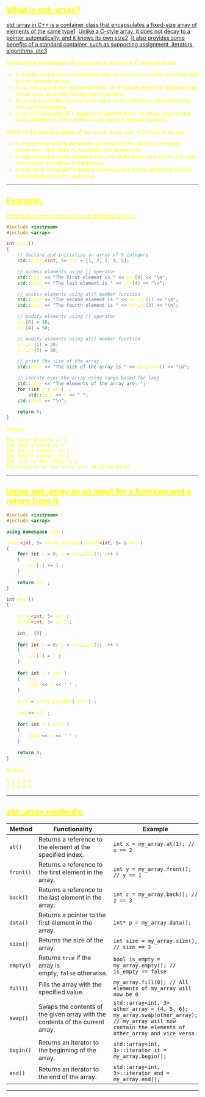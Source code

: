 ## <font color="yellow"><u>What is std::array?</u></f>

[std::array in C++ is a container class that encapsulates a fixed-size array of elements of the same type](https://en.cppreference.com/w/cpp/container/array)[1](https://en.cppreference.com/w/cpp/container/array). [Unlike a C-style array, it does not decay to a pointer automatically, and it knows its own size](https://www.geeksforgeeks.org/stdarray-in-cpp/)[2](https://www.geeksforgeeks.org/stdarray-in-cpp/). [It also provides some benefits of a standard container, such as supporting assignment, iterators, algorithms, etc](https://stackoverflow.com/questions/4424579/stdvector-versus-stdarray-in-c)[3](https://stackoverflow.com/questions/4424579/stdvector-versus-stdarray-in-c).

Some of the advantages of using std::array over a C-style array are:

- It is safer and more convenient to use, as it prevents buffer overflow and out-of-bounds errors.
- It can be copied and assigned easily, as it has an implicitly-defined copy constructor and copy assignment operator.
- It can be passed to functions by value or by reference, without losing the size information.
- It can be used with STL algorithms and iterators, as it has begin() and end() member functions that return random access iterators.

Some of the disadvantages of using std::array over a C-style array are:

- It requires the size to be known at compile time, as it is a template parameter. This limits its flexibility and dynamicity.
- It may consume more memory than a C-style array, as it stores the size information as well as the elements.
- It may incur some performance overhead due to the additional checks and operations that it performs.

---
## <font color="yellow"><u>Example:</u></font>

<u>Here is an example of how to use std::array in C++:</u>

```cpp
#include <iostream>
#include <array>

int main()
{
    // declare and initialize an array of 5 integers
    std::array<int, 5> arr = {1, 2, 3, 4, 5};

    // access elements using [] operator
    std::cout << "The first element is " << arr[0] << "\n";
    std::cout << "The last element is " << arr[4] << "\n";

    // access elements using at() member function
    std::cout << "The second element is " << arr.at(1) << "\n";
    std::cout << "The fourth element is " << arr.at(3) << "\n";

    // modify elements using [] operator
    arr[0] = 10;
    arr[4] = 50;

    // modify elements using at() member function
    arr.at(1) = 20;
    arr.at(3) = 40;

    // print the size of the array
    std::cout << "The size of the array is " << arr.size() << "\n";

    // iterate over the array using range-based for loop
    std::cout << "The elements of the array are: ";
    for (int x : arr)
        std::cout << x << " ";
    std::cout << "\n";

    return 0;
}
```

Output:

```
The first element is 1
The last element is 5
The second element is 2
The fourth element is 4
The size of the array is 5
The elements of the array are: 10 20 30 40 50 
```

---
## <font color="yellow"><u>Using std::array as an input for a function and a return from it:</u></f>


```c++
#include <iostream>
#include <array>

using namespace std ;

array<int, 5> array_plusOne( array<int, 5> & arr )
{
    for( int i = 0; i < arr.size(); i++ )
    {
        arr[i] += 1 ;
    }
    
    return arr ;
}

int main() 
{
    
    array<int, 5> arr ;
    array<int, 5> arr2 ;
    
    int i {0} ;
    
    for( int i = 0; i < arr.size(); i++ )
    {
        arr[i] = i ;
    }
    
    for( int x : arr )
    {
        cout << x << ' ' ;
    }
    
    arr2 = array_plusOne( arr ) ;
    
    cout<<endl ;
    
    for( int x : arr2 )
    {
        cout << x << ' ' ;
    }
    
    return 0;
}

```

Output:

```txt
0 1 2 3 4 
1 2 3 4 5 
```

---
## <font color="yellow"><u>std::array methods:</u></f>

|Method|Functionality|Example|
|---|---|---|
|`at()`|Returns a reference to the element at the specified index.|`int x = my_array.at(1); // x == 2`|
|`front()`|Returns a reference to the first element in the array.|`int y = my_array.front(); // y == 1`|
|`back()`|Returns a reference to the last element in the array.|`int z = my_array.back(); // z == 3`|
|`data()`|Returns a pointer to the first element in the array.|`int* p = my_array.data();`|
|`size()`|Returns the size of the array.|`int size = my_array.size(); // size == 3`|
|`empty()`|Returns `true` if the array is empty, `false` otherwise.|`bool is_empty = my_array.empty(); // is_empty == false`|
|`fill()`|Fills the array with the specified value.|`my_array.fill(0); // All elements of my_array will now be 0`|
|`swap()`|Swaps the contents of the given array with the contents of the current array.|`std::array<int, 3> other_array = {4, 5, 6}; my_array.swap(other_array); // my_array will now contain the elements of other_array and vice versa.`|
|`begin()`|Returns an iterator to the beginning of the array.|`std::array<int, 3>::iterator it = my_array.begin();`|
|`end()`|Returns an iterator to the end of the array.|`std::array<int, 3>::iterator end = my_array.end();`|

---
